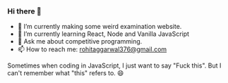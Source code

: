### Hi there 👋

<!--
**psycho376/psycho376** is a ✨ _special_ ✨ repository because its `README.md` (this file) appears on your GitHub profile.

Here are some ideas to get you started:
- 👯 I’m looking to collaborate on ...
- 🤔 I’m looking for help with ...
- 😄 Pronouns: ...
⚡ Fun fact: 
-->

- 🔭 I’m currently making some weird examination website.
- 🌱 I’m currently learning React, Node and Vanilla JavaScript
- 💬 Ask me about competitive programming.
- 📫 How to reach me: rohitaggarwal376@gmail.com

Sometimes when coding in JavaScript, I just want to say "Fuck this". But I can't remember what "this" refers to. 😄


